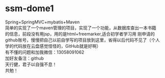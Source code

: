# ssm-dome1
Spring+SpringMVC+mybatis+Maven </br>
简单的实现了一个maven管理的项目，实现了一个功能，从数据库查出一本书籍的信息，前段没有用jsp，用的是html+freemarker,适合初学者学习用
刚申请的github账号，慢慢把自己以前自学写的项目放到这里，省得以后代码不见了（个人学的代码放在云盘感觉怪怪的，GitHub就是好啊）</br>
有不懂的问题和加我微信：13058091062 </br>
加好友备注：github </br>
天行健，君子以自强不息！ </br>
共勉！ </br>
